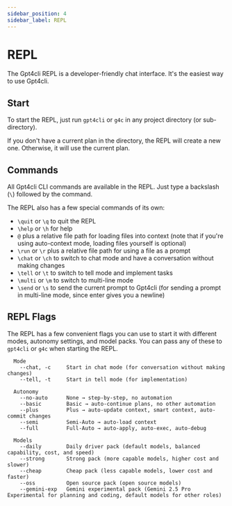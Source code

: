 ```yaml
---
sidebar_position: 4
sidebar_label: REPL
---
```


# REPL

The Gpt4cli REPL is a developer-friendly chat interface. It's the easiest way to use Gpt4cli.

## Start

To start the REPL, just run `gpt4cli` or `g4c` in any project directory (or sub-directory).

If you don't have a current plan in the directory, the REPL will create a new one. Otherwise, it will use the current plan.

## Commands

All Gpt4cli CLI commands are available in the REPL. Just type a backslash (`\`) followed by the command.

The REPL also has a few special commands of its own:

- `\quit` or `\q` to quit the REPL
- `\help` or `\h` for help
- `@` plus a relative file path for loading files into context (note that if you're using auto-context mode, loading files yourself is optional)
- `\run` or `\r` plus a relative file path for using a file as a prompt
- `\chat` or `\ch` to switch to chat mode and have a conversation without making changes
- `\tell` or `\t` to switch to tell mode and implement tasks
- `\multi` or `\m` to switch to multi-line mode
- `\send` or `\s` to send the current prompt to Gpt4cli (for sending a prompt in multi-line mode, since enter gives you a newline)

## REPL Flags

The REPL has a few convenient flags you can use to start it with different modes, autonomy settings, and model packs. You can pass any of these to `gpt4cli` or `g4c` when starting the REPL.

```
  Mode
    --chat, -c     Start in chat mode (for conversation without making changes)
    --tell, -t     Start in tell mode (for implementation)

  Autonomy
    --no-auto      None → step-by-step, no automation
    --basic        Basic → auto-continue plans, no other automation
    --plus         Plus → auto-update context, smart context, auto-commit changes
    --semi         Semi-Auto → auto-load context
    --full         Full-Auto → auto-apply, auto-exec, auto-debug

  Models
    --daily        Daily driver pack (default models, balanced capability, cost, and speed)
    --strong       Strong pack (more capable models, higher cost and slower)
    --cheap        Cheap pack (less capable models, lower cost and faster)
    --oss          Open source pack (open source models)
    --gemini-exp   Gemini experimental pack (Gemini 2.5 Pro Experimental for planning and coding, default models for other roles)
```
